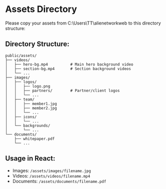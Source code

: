# Assets Directory

Please copy your assets from C:\Users\TT\alienetworkweb to this directory structure:

## Directory Structure:
```
public/assets/
├── videos/
│   ├── hero-bg.mp4          # Main hero background video
│   ├── section-bg.mp4       # Section background videos
│   └── ...
├── images/
│   ├── logos/
│   │   ├── logo.png
│   │   ├── partners/        # Partner/client logos
│   │   └── ...
│   ├── team/
│   │   ├── member1.jpg
│   │   ├── member2.jpg
│   │   └── ...
│   ├── icons/
│   │   └── ...
│   └── backgrounds/
│       └── ...
└── documents/
    ├── whitepaper.pdf
    └── ...
```

## Usage in React:
- Images: `/assets/images/filename.jpg`
- Videos: `/assets/videos/filename.mp4`
- Documents: `/assets/documents/filename.pdf`